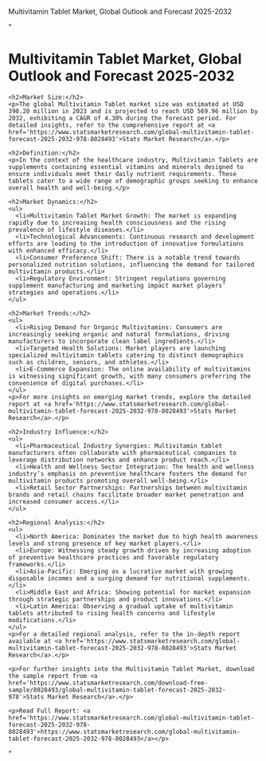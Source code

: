 Multivitamin Tablet Market, Global Outlook and Forecast 2025-2032

"<html>
  <body>
    <h1>Multivitamin Tablet Market, Global Outlook and Forecast 2025-2032</h1>
    
    <h2>Market Size:</h2>
    <p>The global Multivitamin Tablet market size was estimated at USD 390.20 million in 2023 and is projected to reach USD 569.96 million by 2032, exhibiting a CAGR of 4.30% during the forecast period. For detailed insights, refer to the comprehensive report at <a href='https://www.statsmarketresearch.com/global-multivitamin-tablet-forecast-2025-2032-978-8028493'>Stats Market Research</a>.</p>

    <h2>Definition:</h2>
    <p>In the context of the healthcare industry, Multivitamin Tablets are supplements containing essential vitamins and minerals designed to ensure individuals meet their daily nutrient requirements. These tablets cater to a wide range of demographic groups seeking to enhance overall health and well-being.</p>

    <h2>Market Dynamics:</h2>
    <ul>
      <li>Multivitamin Tablet Market Growth: The market is expanding rapidly due to increasing health consciousness and the rising prevalence of lifestyle diseases.</li>
      <li>Technological Advancements: Continuous research and development efforts are leading to the introduction of innovative formulations with enhanced efficacy.</li>
      <li>Consumer Preference Shift: There is a notable trend towards personalized nutrition solutions, influencing the demand for tailored multivitamin products.</li>
      <li>Regulatory Environment: Stringent regulations governing supplement manufacturing and marketing impact market players’ strategies and operations.</li>
    </ul>

    <h2>Market Trends:</h2>
    <ul>
      <li>Rising Demand for Organic Multivitamins: Consumers are increasingly seeking organic and natural formulations, driving manufacturers to incorporate clean label ingredients.</li>
      <li>Targeted Health Solutions: Market players are launching specialized multivitamin tablets catering to distinct demographics such as children, seniors, and athletes.</li>
      <li>E-Commerce Expansion: The online availability of multivitamins is witnessing significant growth, with many consumers preferring the convenience of digital purchases.</li>
    </ul>
    <p>For more insights on emerging market trends, explore the detailed report at <a href='https://www.statsmarketresearch.com/global-multivitamin-tablet-forecast-2025-2032-978-8028493'>Stats Market Research</a>.</p>

    <h2>Industry Influence:</h2>
    <ul>
      <li>Pharmaceutical Industry Synergies: Multivitamin tablet manufacturers often collaborate with pharmaceutical companies to leverage distribution networks and enhance product reach.</li>
      <li>Health and Wellness Sector Integration: The health and wellness industry’s emphasis on preventive healthcare fosters the demand for multivitamin products promoting overall well-being.</li>
      <li>Retail Sector Partnerships: Partnerships between multivitamin brands and retail chains facilitate broader market penetration and increased consumer access.</li>
    </ul>

    <h2>Regional Analysis:</h2>
    <ul>
      <li>North America: Dominates the market due to high health awareness levels and strong presence of key market players.</li>
      <li>Europe: Witnessing steady growth driven by increasing adoption of preventive healthcare practices and favorable regulatory frameworks.</li>
      <li>Asia-Pacific: Emerging as a lucrative market with growing disposable incomes and a surging demand for nutritional supplements.</li>
      <li>Middle East and Africa: Showing potential for market expansion through strategic partnerships and product innovations.</li>
      <li>Latin America: Observing a gradual uptake of multivitamin tablets attributed to rising health concerns and lifestyle modifications.</li>
    </ul>
    <p>For a detailed regional analysis, refer to the in-depth report available at <a href='https://www.statsmarketresearch.com/global-multivitamin-tablet-forecast-2025-2032-978-8028493'>Stats Market Research</a>.</p>

    <p>For further insights into the Multivitamin Tablet Market, download the sample report from <a href='https://www.statsmarketresearch.com/download-free-sample/8028493/global-multivitamin-tablet-forecast-2025-2032-978'>Stats Market Research</a>.</p>
    
    <p>Read Full Report: <a href='https://www.statsmarketresearch.com/global-multivitamin-tablet-forecast-2025-2032-978-8028493'>https://www.statsmarketresearch.com/global-multivitamin-tablet-forecast-2025-2032-978-8028493</a></p>
  </body>
</html>"
